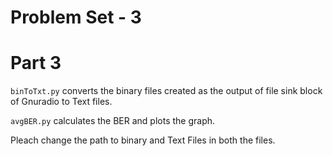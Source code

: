 # Problem Set - 3

Part 3
=============
`binToTxt.py` converts the binary files created as the output of file sink block of Gnuradio to Text files.

`avgBER.py` calculates the BER and plots the graph.

Pleach change the path to binary and Text Files in both the files.